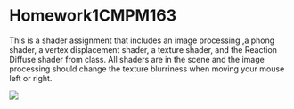 # Homework1CMPM163

This is a shader assignment that includes an image processing ,a phong shader, a vertex displacement shader, a texture shader, and the Reaction Diffuse shader from class. All shaders are in the scene and the image processing should change the texture blurriness when moving your mouse left or right.

![](Images/filenameScreenshot%20(2))
